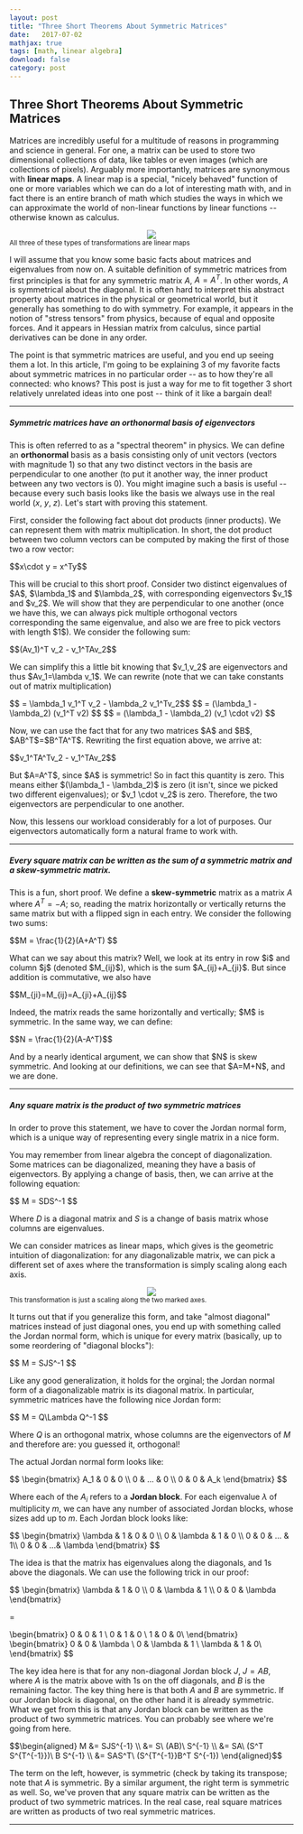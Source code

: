 ```yaml
---
layout: post
title: "Three Short Theorems About Symmetric Matrices"
date:   2017-07-02
mathjax: true
tags: [math, linear algebra]
download: false
category: post
---
```


## Three Short Theorems About Symmetric Matrices

Matrices are incredibly useful for a multitude of reasons in programming and science in general. For one, a matrix can be used to store two dimensional collections of data, like tables or even images (which are collections of pixels). Arguably more importantly, matrices are synonymous with **linear maps**. A linear map is a special, "nicely behaved" function of one or more variables which we can do a lot of interesting math with, and in fact there is an entire branch of math which studies the ways in which we can approximate the world of non-linear functions by linear functions -- otherwise known as calculus.

<center><img src="https://artsineducationblogdotcom.files.wordpress.com/2014/12/transformation.gif"></center>

<div class="caption">
<sub>All three of these types of transformations are linear maps</sub>
</div>

I will assume that you know some basic facts about matrices and eigenvalues from now on. A suitable definition of symmetric matrices from first principles is that for any symmetric matrix $A$, $A=A^T$. In other words, $A$ is symmetrical about the diagonal. It is often hard to interpret this abstract property about matrices in the physical or geometrical world, but it generally has something to do with symmetry. For example, it appears in the notion of "stress tensors" from physics, because of equal and opposite forces. And it appears in Hessian matrix from calculus, since partial derivatives can be done in any order.

The point is that symmetric matrices are useful, and you end up seeing them a lot. In this article, I'm going to be explaining $3$ of my favorite facts about symmetric matrices in no particular order -- as to how they're all connected: who knows? This post is just a way for me to fit together 3 short relatively unrelated ideas into one post -- think of it like a bargain deal!

---

##### Symmetric matrices have an orthonormal basis of eigenvectors

This is often referred to as a "spectral theorem" in physics. We can define an **orthonormal** basis as a basis consisting only of unit vectors (vectors with magnitude $1$) so that any two distinct vectors in the basis are perpendicular to one another (to put it another way, the inner product between any two vectors is $0$). You might imagine such a basis is useful -- because every such basis looks like the basis we always use in the real world ($x$, $y$, $z$). Let's start with proving this statement.

First, consider the following fact about dot products (inner products). We can represent them with matrix multiplication. In short, the dot product between two column vectors can be computed by making the first of those two a row vector:
<p>
$$x\cdot y = x^Ty$$
</p>
This will be crucial to this short proof. Consider two distinct eigenvalues of $A$, $\lambda_1$ and $\lambda_2$, with corresponding eigenvectors $v_1$ and $v_2$. We will show that they are perpendicular to one another (once we have this, we can always pick multiple orthogonal vectors corresponding the same eigenvalue, and also we are free to pick vectors with length $1$). We consider the following sum:
<p>
$$(Av_1)^T v_2 - v_1^TAv_2$$
</p>
We can simplify this a little bit knowing that $v_1,v_2$ are eigenvectors and thus $Av_1=\lambda v_1$. We can rewrite (note that we can take constants out of matrix multiplication)
<p>
$$ = \lambda_1 v_1^T v_2 - \lambda_2 v_1^Tv_2$$
$$ = (\lambda_1 - \lambda_2) (v_1^T v2) $$
$$ = (\lambda_1 - \lambda_2) (v_1 \cdot v2) $$
</p>
Now, we can use the fact that for any two matrices $A$ and $B$, $AB^T$=$B^TA^T$. Rewriting the first equation above, we arrive at:
<p>
$$v_1^TA^Tv_2 - v_1^TAv_2$$
</p>
But $A=A^T$, since $A$ is symmetric! So in fact this quantity is zero. This means either $(\lambda_1 - \lambda_2)$ is zero (it isn't, since we picked two different eigenvalues); or $v_1 \cdot v_2$ is zero. Therefore, the two eigenvectors are perpendicular to one another.

Now, this lessens our workload considerably for a lot of purposes. Our eigenvectors automatically form a natural frame to work with.

---

##### Every square matrix can be written as the sum of a symmetric matrix and a skew-symmetric matrix.

This is a fun, short proof. We define a **skew-symmetric** matrix as a matrix $A$ where $A^T = -A$; so, reading the matrix horizontally or vertically returns the same matrix but with a flipped sign in each entry. We consider the following two sums:
<p>
$$M = \frac{1}{2}(A+A^T) $$
</p>
What can we say about this matrix? Well, we look at its entry in row $i$ and column $j$ (denoted $M_{ij}$), which is the sum $A_{ij}+A_{ji}$. But since addition is commutative, we also have
<p>
$$M_{ji}=M_{ij}=A_{ji}+A_{ij}$$
</p>
Indeed, the matrix reads the same horizontally and vertically; $M$ is symmetric. In the same way, we can define:
<p>
$$N = \frac{1}{2}(A-A^T)$$
</p>
And by a nearly identical argument, we can show that $N$ is skew symmetric. And looking at our definitions, we can see that $A=M+N$, and we are done. 

---

##### Any square matrix is the product of two symmetric matrices


In order to prove this statement, we have to cover the Jordan normal form, which is a unique way of representing every single matrix in a nice form.

You may remember from linear algebra the concept of diagonalization. Some matrices can be diagonalized, meaning they have a basis of eigenvectors. By applying a change of basis, then, we can arrive at the following equation:

<p>
$$
M = SDS^-1
$$
</p>

Where $D$ is a diagonal matrix and $S$ is a change of basis matrix whose columns are eigenvalues.

We can consider matrices as linear maps, which gives is the geometric intuition of diagonalization: for any diagonalizable matrix, we can pick a different set of axes where the transformation is simply scaling along each axis.

<center><img src="/assets/diagonal.png"></center>

<div class="caption">
<sub>This transformation is just a scaling along the two marked axes.</sub>
</div>

It turns out that if you generalize this form, and take "almost diagonal" matrices instead of just diagonal ones, you end up with something called the Jordan normal form, which is unique for every matrix (basically, up to some reordering of "diagonal blocks"):

<p>
$$
M = SJS^-1
$$
</p>

Like any good generalization, it holds for the orginal; the Jordan normal form of a diagonalizable matrix is its diagonal matrix. In particular, symmetric matrices have the following nice Jordan form:

<p>
$$
M = Q\Lambda Q^-1
$$
</p>

Where $Q$ is an orthogonal matrix, whose columns are the eigenvectors of $M$ and therefore are: you guessed it, orthogonal!

The actual Jordan normal form looks like:

<p>
$$
\begin{bmatrix}
A_1 & 0 & 0 \\
0 & ... & 0 \\
0 & 0 & A_k
\end{bmatrix}
$$
</p>

Where each of the $A_i$ refers to a **Jordan block**. For each eigenvalue $\lambda$ of multiplicity $m$, we can have any number of associated Jordan blocks, whose sizes add up to $m$. Each Jordan block looks like:

<p>
$$
\begin{bmatrix}
\lambda & 1 & 0 & 0 \\
0 & \lambda & 1 & 0 \\
0 & 0 & ... & 1\\
0 & 0 & ...& \lambda
\end{bmatrix}
$$
</p>

The idea is that the matrix has eigenvalues along the diagonals, and $1$s above the diagonals. We can use the following trick in our proof:

<p>
$$
\begin{bmatrix}
\lambda & 1 & 0 \\
0 & \lambda & 1 \\
0 & 0 & \lambda
\end{bmatrix}

=

\begin{bmatrix}
0 & 0 & 1 \\
0 & 1 & 0 \\
1 & 0 & 0\\
\end{bmatrix}
\begin{bmatrix}
0 & 0 & \lambda \\
0 & \lambda & 1 \\
\lambda & 1 & 0\\
\end{bmatrix}
$$
</p>

The key idea here is that for any non-diagonal Jordan block $J$, $J=AB$, where $A$ is the matrix above with $1$s on the off diagonals, and $B$ is the remaining factor. The key thing here is that both $A$ and $B$ are symmetric. If our Jordan block is diagonal, on the other hand it is already symmetric. What we get from this is that any Jordan block can be written as the product of two symmetric matrices. You can probably see where we're going from here.

<p>
$$\begin{aligned}
M &= SJS^{-1} \\
&= S\ (AB)\ S^{-1} \\
&= SA\ (S^T S^{T^{-1}})\ B S^{-1} \\
&= SAS^T\ (S^{T^{-1}}B^T S^{-1})
\end{aligned}$$
</p>

The term on the left, however, is symmetric (check by taking its transpose; note that $A$ is symmetric. By a similar argument, the right term is symmetric as well. So, we've proven that any square matrix can be written as the product of two symmetric matrices. In the real case, real square matrices are written as products of two real symmetric matrices.

---